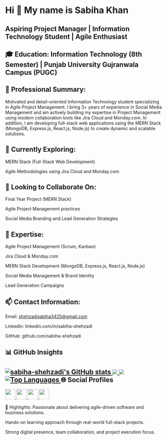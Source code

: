 Hi 👋 My name is Sabiha Khan
=============================
Aspiring Project Manager | Information Technology Student | Agile Enthusiast 
---------------------------------------------
🎓 Education:
Information Technology (8th Semester) | Punjab University Gujranwala Campus (PUGC)
---------------------------------------------
💼 Professional Summary:
---------------------------------------------
Motivated and detail-oriented Information Technology student specializing in Agile Project Management.
I bring 3+ years of experience in Social Media Management and am actively building my expertise in Project Management using modern collaboration tools like Jira Cloud and Monday.com.
In addition, I am developing full-stack web applications using the MERN Stack (MongoDB, Express.js, React.js, Node.js) to create dynamic and scalable solutions.

🚀 Currently Exploring:
---------------------------------------------
MERN Stack (Full-Stack Web Development)

Agile Methodologies using Jira Cloud and Monday.com

🤝 Looking to Collaborate On:
---------------------------------------------

Final Year Project (MERN Stack)

Agile Project Management practices

Social Media Branding and Lead Generation Strategies

💬 Expertise:
---------------------------------------------

Agile Project Management (Scrum, Kanban)

Jira Cloud & Monday.com

MERN Stack Development (MongoDB, Express.js, React.js, Node.js)

Social Media Management & Brand Identity

Lead Generation Campaigns


📫 Contact Information:
---------------------------------------------

Email: shehzadisabiha3425@gmail.com

LinkedIn: linkedin.com/in/sabiha-shehzadi

GitHub: github.com/sabiha-shehzadi


📊 GitHub Insights
---------------------------------------------
<a href="http://www.github.com/sabiha-shehzadi"> <img src="https://github-readme-stats.vercel.app/api?username=sabiha-shehzadi&show_icons=true&count_private=true&title_color=22c55e&text_color=ffffff&icon_color=14b8a6&bg_color=1c1917&hide_border=true" alt="sabiha-shehzadi's GitHub stats" /> </a> <a href="http://www.github.com/sabiha-shehzadi"> <img src="https://github-readme-streak-stats.herokuapp.com/?user=sabiha-shehzadi&stroke=ffffff&background=1c1917&ring=22c55e&fire=22c55e&currStreakNum=ffffff&currStreakLabel=22c55e&sideNums=ffffff&sideLabels=ffffff&dates=ffffff&hide_border=true" /> </a> <a href="http://www.github.com/sabiha-shehzadi"> <img src="https://github-readme-activity-graph.vercel.app/graph?username=sabiha-shehzadi&bg_color=1c1917&color=ffffff&line=14b8a6&point=ffffff&area_color=1c1917&area=true&hide_border=true&custom_title=GitHub%20Commits%20Graph" /> </a> <a href="http://www.github.com/sabiha-shehzadi" align="left"> <img src="https://github-readme-stats.vercel.app/api/top-langs/?username=sabiha-shehzadi&langs_count=10&title_color=22c55e&text_color=ffffff&icon_color=14b8a6&bg_color=1c1917&hide_border=true&locale=en&custom_title=Top%20Languages" alt="Top Languages" /> </a>
🌐 Social Profiles
---------------------------------------------
<p align="left"> <a href="https://github.com/sabiha-shehzadi" target="_blank"> <img src="https://raw.githubusercontent.com/danielcranney/readme-generator/main/public/icons/socials/github.svg" width="32" height="32" /> </a> <a href="https://www.linkedin.com/in/sabiha-shehzadi" target="_blank"> <img src="https://raw.githubusercontent.com/danielcranney/readme-generator/main/public/icons/socials/linkedin.svg" width="32" height="32" /> </a> <a href="http://www.instagram.com/vibingwith._.bunny" target="_blank"> <img src="https://raw.githubusercontent.com/danielcranney/readme-generator/main/public/icons/socials/instagram.svg" width="32" height="32" /> </a> <a href="https://stackoverflow.com/users/21424002/sabiha-shehzadi" target="_blank"> <img src="https://raw.githubusercontent.com/danielcranney/readme-generator/main/public/icons/socials/stackoverflow.svg" width="32" height="32" /> </a> </p>
📍 Highlights:
Passionate about delivering agile-driven software and business solutions.

Hands-on learning approach through real-world full-stack projects.

Strong digital presence, team collaboration, and project execution focus.
